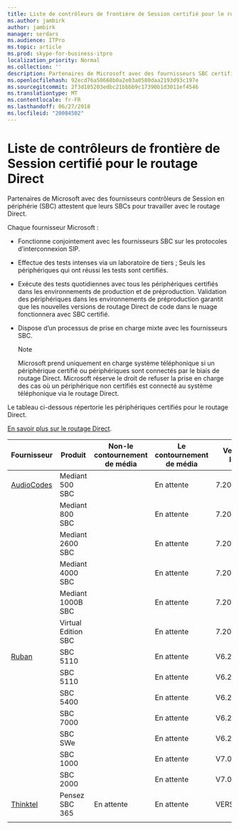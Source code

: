 ```yaml
---
title: Liste de contrôleurs de frontière de Session certifié pour le routage Direct
ms.author: jambirk
author: jambirk
manager: serdars
ms.audience: ITPro
ms.topic: article
ms.prod: skype-for-business-itpro
localization_priority: Normal
ms.collection: ''
description: Partenaires de Microsoft avec des fournisseurs SBC certifié leur SBC pour travailler avec le routage Direct.
ms.openlocfilehash: 92ecd76a50668b0a2e03a0580daa2193d93c197e
ms.sourcegitcommit: 2f3d105203edbc21bbbb9c17390b1d3011ef4546
ms.translationtype: MT
ms.contentlocale: fr-FR
ms.lasthandoff: 06/27/2018
ms.locfileid: "20084502"
---
```

# <a name="list-of-session-border-controllers-certified-for-direct-routing"></a>Liste de contrôleurs de frontière de Session certifié pour le routage Direct

Partenaires de Microsoft avec des fournisseurs contrôleurs de Session en périphérie (SBC) attestent que leurs SBCs pour travailler avec le routage Direct. 

Chaque fournisseur Microsoft : 

- Fonctionne conjointement avec les fournisseurs SBC sur les protocoles d’interconnexion SIP.
- Effectue des tests intenses via un laboratoire de tiers ; Seuls les périphériques qui ont réussi les tests sont certifiés. 
- Exécute des tests quotidiennes avec tous les périphériques certifiés dans les environnements de production et de préproduction. Validation des périphériques dans les environnements de préproduction garantit que les nouvelles versions de routage Direct de code dans le nuage fonctionnera avec SBC certifié. 
- Dispose d’un processus de prise en charge mixte avec les fournisseurs SBC.
 

  > [!NOTE]
  > Microsoft prend uniquement en charge système téléphonique si un périphérique certifié ou périphériques sont connectés par le biais de routage Direct. Microsoft réserve le droit de refuser la prise en charge des cas où un périphérique non certifiés est connecté au système téléphonique via le routage Direct. 

Le tableau ci-dessous répertorie les périphériques certifiés pour le routage Direct. 

[En savoir plus sur le routage Direct](https://techcommunity.microsoft.com/t5/Microsoft-Teams-Blog/Direct-Routing-NOW-in-Public-Preview/ba-p/193915). 


|Fournisseur  |Produit  |Non-le contournement de média  |Le contournement de média  |Version du logiciel|
|---------|---------|---------|---------|---------|
|[AudioCodes](https://www.audiocodes.com/solutions-products/products/products-for-microsoft-365/sbcs-media-gateways)    |   Mediant 500 SBC       |         |    En attente      |     7.20A.200.055     |
|  |   Mediant 800 SBC       |         |     En attente    |      7.20A.200.055    |
|     |      Mediant 2600 SBC    |         |    En attente     |    7.20A.200.055      |
|     |   Mediant 4000 SBC       |         |    En attente     |    7.20A.200.055      |
|     |    Mediant 1000B SBC      |         |  En attente       |    7.20A.200.055      |
|     |   Virtual Edition SBC       |     |En attente         |     7.20A.200.055     |
|[Ruban](https://ribboncommunications.com/solutions/enterprise-solutions/microsoft-skype-business)     | SBC 5110         |         |   En attente      |     V6.2     |
|     |SBC 5110         |         |    En attente     |    V6.2      |
|     | SBC 5400         |         |    En attente     |   V6.2       |
|     |SBC 7000         |         |    En attente     |    V6.2      |
|     | SBC SWe         |         |    En attente     |    V6.2      |
|     |SBC 1000         |         |     En attente    |    V7.0.2      |
|     | SBC 2000         |         |    En attente     |    V7.0.2      |
|[Thinktel](http://www.thinktel.ca/services/think-365/think-365-overview/)     |    Pensez SBC 365      |  En attente       |    En attente     |   VERSION 1.4       |
|     |         |         |         |         |
